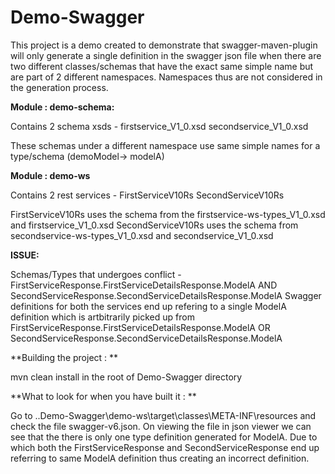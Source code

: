 # Demo-Swagger

This project is a demo created to demonstrate that swagger-maven-plugin will only generate a single definition in the swagger json file when there are two different classes/schemas
that have the exact same simple name but are part of 2 different namespaces. Namespaces thus are not considered in the generation process.

**Module : demo-schema:**

Contains 2 schema xsds - 
firstservice_V1_0.xsd
secondservice_V1_0.xsd

These schemas under a different namespace use same simple names for a type/schema (demoModel-> modelA)



**Module : demo-ws**

Contains 2 rest services -
FirstServiceV10Rs
SecondServiceV10Rs

FirstServiceV10Rs uses the schema from the firstservice-ws-types_V1_0.xsd and firstservice_V1_0.xsd
SecondServiceV10Rs uses the schema from secondservice-ws-types_V1_0.xsd and secondservice_V1_0.xsd



**ISSUE:**

Schemas/Types that undergoes conflict - FirstServiceResponse.FirstServiceDetailsResponse.ModelA AND SecondServiceResponse.SecondServiceDetailsResponse.ModelA
Swagger definitions for both the services end up refering to a single ModelA definition which is artbitrarily picked up from FirstServiceResponse.FirstServiceDetailsResponse.ModelA OR 
SecondServiceResponse.SecondServiceDetailsResponse.ModelA



**Building the project : **

mvn clean install in the root of Demo-Swagger directory



**What to look for when you have built it : **

Go to ..Demo-Swagger\demo-ws\target\classes\META-INF\resources and check the file swagger-v6.json. On viewing the file in json viewer we can see that the there is only one type definition 
generated for ModelA. Due to which both the FirstServiceResponse and SecondServiceResponse end up referring to same ModelA definition thus creating an incorrect definition.
